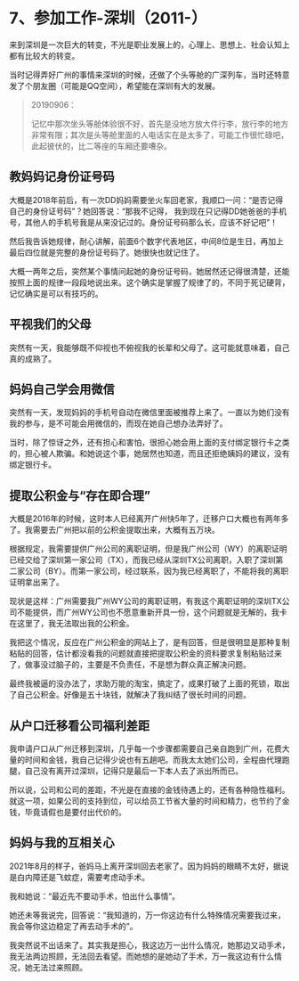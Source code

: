 # 7、参加工作-深圳（2011-）

来到深圳是一次巨大的转变，不光是职业发展上的，心理上、思想上、社会认知上都有比较大的转变。

当时记得弄好广州的事情来深圳的时候，还做了个头等舱的广深列车，当时还特意发了个朋友圈（可能是QQ空间），希望能在深圳有大的发展。

> 20190906：
>
> 记忆中那次坐头等舱体验很不好，首先是没地方放大件行李，放行李的地方非常有限；其次是头等舱里面的人电话实在是太多了，可能工作很忙碌吧，此起彼伏的，比二等座的车厢还要嘈杂。

## 教妈妈记身份证号码

大概是2018年前后，有一次DD妈妈需要坐火车回老家，我顺口一问：“是否记得自己的身份证号码”？她回答说：“那我不记得， 我到现在只记得DD她爸爸的手机号，其他人的手机号我是从来没记过的。身份证号码那么长，应该不好记吧”！

然后我告诉她规律，耐心讲解，前面6个数字代表地区，中间8位是生日，再加上最后四位就是完整的身份证号码了。她很快也就记住了。

大概一两年之后，突然某个事情问起她的身份证号码，她居然还记得很清楚，还能按照上面的规律一段段地说出来。这个确实是掌握了规律了的，不同于死记硬背，记忆确实是可以有技巧的。

## 平视我们的父母

突然有一天，我能够既不仰视也不俯视我的长辈和父母了。这可能就意味着，自己真的成熟了。

## 妈妈自己学会用微信

突然有一天，发现妈妈的手机号自动在微信里面被推荐上来了。一直以为她们没有我的参与，是不可能会用微信的，而现在她自己想办法弄好了。

当时，除了惊讶之外，还有担心和害怕，很担心她会用上面的支付绑定银行卡之类的，担心被人欺骗。和她说这个事，她居然也知道，而且还拒绝姨妈的建议，没有绑定银行卡。

## 提取公积金与“存在即合理”

大概是2016年的时候，这时本人已经离开广州快5年了，迁移户口大概也有两年多了。我需要去广州把以前的公积金提取出来，大概有五万块。

根据规定，我需要提供广州公司的离职证明，但是我广州公司（WY）的离职证明已经交给了深圳第一家公司（TX），而我已经从深圳TX公司离职，入职了深圳第二家公司（BY）。而第一家公司，经过联系，因为我已经离职了，不能将我的离职证明拿出来了。

现状是这样：广州需要我广州WY公司的离职证明，有我这个离职证明的深圳TX公司不能提供，而广州WY公司也不愿意重新开具一份，这个问题就是无解的，我卡在这里了，我无法取出我的公积金。

我把这个情况，反应在广州公积金的网站上了，是有回答，但是很明显是那种复制粘贴的回答，估计都没看我的问题就直接把提取公积金的资料要求复制粘贴过来了，做事没过脑子的，主要是不负责任，不是想为群众真正解决问题。

最终我被逼的没办法了，求助万能的淘宝，搞定了，成果打破了上面的死锁，取出了自己公积金。好像是五十块钱，就解决了我纠结了很长时间的问题。

## 从户口迁移看公司福利差距

我申请户口从广州迁移到深圳，几乎每一个步骤都需要自己亲自跑到广州，花费大量的时间和金钱，我自己记得少说也有五趟吧。而我太太她们公司，全程由代理跑腿，自己没有离开过深圳，记得只是最后一下本人去了派出所而已。

所以说，公司和公司的差距，不光是在直接的金钱待遇上的，还有各种隐性福利。就这一项，如果公司的支持到位，可以给员工节省大量的时间和精力，也节约了金钱，毕竟请假也是要付出代价的。

## 妈妈与我的互相关心

2021年8月的样子，爸妈马上离开深圳回去老家了。因为妈妈的眼睛不太好，据说是白内障还是飞蚊症，需要考虑动手术。

我和她说：“最近先不要动手术，怕出什么事情”。

她还未等我说完，回答说：“我知道的，万一你这边有什么特殊情况需要我过来，我会等你这边稳定了再去动手术的”。

我突然说不出话来了。其实我是担心，我这边万一出什么情况，她那边又动手术，我无法两边照顾，无法回去看望。而她想的是她动了手术，万一我这边有什么情况，她无法过来照顾。

